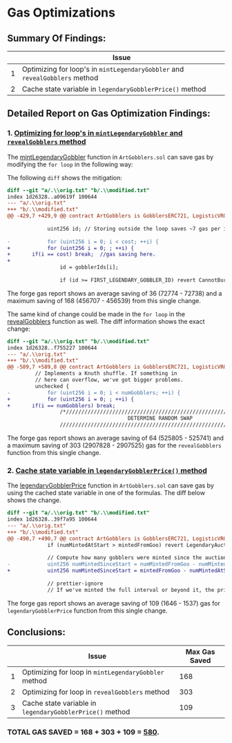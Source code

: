   # Gas Optimizations

## Summary Of Findings:

  | Issue 
-- | -- 
1 | Optimizing for loop's in `mintLegendaryGobbler` and `revealGobblers` method
2 | Cache state variable in `legendaryGobblerPrice()` method

## Detailed Report on Gas Optimization Findings:

### 1. <ins>Optimizing for loop's in `mintLegendaryGobbler` and `revealGobblers` method</ins>
The [mintLegendaryGobbler](https://github.com/code-423n4/2022-09-artgobblers/blob/d2087c5a8a6a4f1b9784520e7fe75afa3a9cbdbe/src/ArtGobblers.sol#L411) function in `ArtGobblers.sol` can save gas by modifying the `for loop` in the following way:
 
 The following `diff` shows the mitigation:
```diff
diff --git "a/.\\orig.txt" "b/.\\modified.txt"
index 1d26328..a09619f 100644
--- "a/.\\orig.txt"
+++ "b/.\\modified.txt"
@@ -429,7 +429,9 @@ contract ArtGobblers is GobblersERC721, LogisticVRGDA, Owned, ERC1155TokenReceiv
 
             uint256 id; // Storing outside the loop saves ~7 gas per iteration.
 
-            for (uint256 i = 0; i < cost; ++i) {
+            for (uint256 i = 0; ; ++i) {
+		if(i == cost) break;  //gas saving here.
+
                 id = gobblerIds[i];
 
                 if (id >= FIRST_LEGENDARY_GOBBLER_ID) revert CannotBurnLegendary(id);
```

The forge gas report shows an average saving of 36 (72774 - 72738) and a maximum saving of 168 (456707 - 456539) from this single change.

The same kind of change could be made in the `for loop` in the [revealGobblers](https://github.com/code-423n4/2022-09-artgobblers/blob/d2087c5a8a6a4f1b9784520e7fe75afa3a9cbdbe/src/ArtGobblers.sol#L592) function as well. The diff information shows the exact change:
```diff
diff --git "a/.\\orig.txt" "b/.\\modified.txt"
index 1d26328..f755227 100644
--- "a/.\\orig.txt"
+++ "b/.\\modified.txt"
@@ -589,7 +589,8 @@ contract ArtGobblers is GobblersERC721, LogisticVRGDA, Owned, ERC1155TokenReceiv
         // Implements a Knuth shuffle. If something in
         // here can overflow, we've got bigger problems.
         unchecked {
-            for (uint256 i = 0; i < numGobblers; ++i) {
+            for (uint256 i = 0; ; ++i) {
+		if(i == numGobblers) break;
                 /*//////////////////////////////////////////////////////////////
                                       DETERMINE RANDOM SWAP
                 //////////////////////////////////////////////////////////////*/
```

The forge gas report shows an average saving of 64 (525805 - 525741) and a maximum saving of 303 (2907828 - 2907525) gas for the `revealGobblers` function from this single change.

### 2. <ins>Cache state variable in `legendaryGobblerPrice()` method</ins>
The [legendaryGobblerPrice](https://github.com/code-423n4/2022-09-artgobblers/blob/d2087c5a8a6a4f1b9784520e7fe75afa3a9cbdbe/src/ArtGobblers.sol#L478) function in `ArtGobblers.sol` can save gas by using the cached state variable in one of the formulas. The diff below shows the change.
 
```diff
diff --git "a/.\\orig.txt" "b/.\\modified.txt"
index 1d26328..39f7a95 100644
--- "a/.\\orig.txt"
+++ "b/.\\modified.txt"
@@ -490,7 +490,7 @@ contract ArtGobblers is GobblersERC721, LogisticVRGDA, Owned, ERC1155TokenReceiv
             if (numMintedAtStart > mintedFromGoo) revert LegendaryAuctionNotStarted(numMintedAtStart - mintedFromGoo);
 
             // Compute how many gobblers were minted since the auction began.
-            uint256 numMintedSinceStart = numMintedFromGoo - numMintedAtStart;
+            uint256 numMintedSinceStart = mintedFromGoo - numMintedAtStart;
 
             // prettier-ignore
             // If we've minted the full interval or beyond it, the price has decayed to 0.
```

The forge gas report shows an average saving of 109 (1646 - 1537) gas for `legendaryGobblerPrice` function from this single change.

## Conclusions:

  | Issue | Max Gas Saved
-- | -- | -- 
1 | Optimizing for loop in `mintLegendaryGobbler` method | 168
2 | Optimizing for loop in `revealGobblers` method | 303
3 | Cache state variable in `legendaryGobblerPrice()` method | 109

### TOTAL GAS SAVED = 168 + 303 + 109 = <ins>580</ins>.
